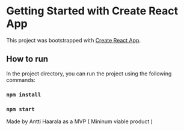 # Getting Started with Create React App

This project was bootstrapped with [Create React App](https://github.com/facebook/create-react-app).

## How to run

In the project directory, you can run the project using the following commands:

### `npm install`
### `npm start`

Made by Antti Haarala as a MVP ( Mininum viable product )
